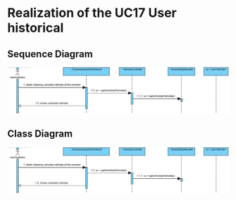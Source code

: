 # Realization of the UC17 User historical

##	Sequence Diagram

![SD_UC17.png](SD_UC17.png)

##	Class Diagram

![CD_UC17.png](CD_UC17.png)
